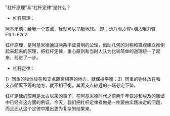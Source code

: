 ”杠杆原理”与“杠杆定律“是什么？

* 杠杆原理：

阿基米德：给我一个支点，我就可以举起地球。 即：动力*动力臂=阻力*阻力臂 F1*L1=F2*L2

杠杆原理，是阿基米德通过两条不证自明的公理，借助几何的对称和直观建立推倒起来起来的原理，把杠杆定律，重心原则和当时人认为比较简单的道理统一了起来，前进了一步。


* 杠杆定律：

1）同重的物体放在和支点距离相等的地方，就保持平衡；2）同重的物体放在和支点距离不等的地方，就不相平衡，其离支点较远的一端必定下坠。

杠杆定律的应用是太古以来的事了，在阿基米德时代之前两千年亚述和埃及的雕塑中已经有这方面的例证。今天，我们把杠杆定律看做是一件要由实践决定的问题，而且还从这个定律中推出更为复杂的结果来。